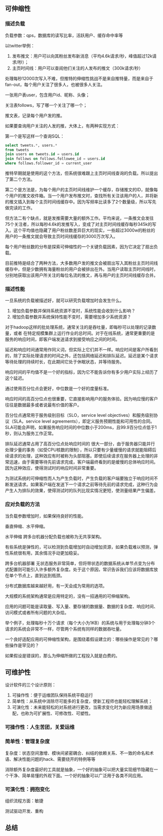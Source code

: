 

## 可伸缩性

### 描述负载

负载参数：qps，数据库的读写比率，活跃用户、缓存命中率等



以twitter举例：

1. 发布推文：用户可以向其粉丝发布新消息（平均4.6k请求/秒，峰值超过12k请求/秒）；
2. 主页时间线：用户可以查阅他们关注的人发布的推文（300k请求/秒）



处理每秒12000次写入不难，但推特的伸缩性挑战不是来自推特量，而是来自于fan-out，每个用户关注了很多人，也被很多人关注。



一张用户表user，包含用户id、昵称、头像；

关注表follows，写了哪一个关注了哪一个；

推文表，记录每个用户发的推。

如果要查询用户关注的人发的推，大体上，有两种实现方式：

第一个是写这样一个查询SQL：

```sql
select tweets.*, users.*
from tweets 
join users on tweets.id = users.id
join follows on follows.followee_id = users.id
where follows.follower_id = current_user
```

推特早期就是使用的这个方法，但系统很难跟上主页时间线查询的负载。所以提出了第二个方法。

第二个是方法是，为每个用户的主页时间线维护一个缓存，存储推文的ID，就像每个用户的推文收件箱。当一个用户发布推文时，查找所有关注该用户的人，并将新的推文插入到每个主页时间线缓存中。因为写频率比读多了2个数量级，所以写先做完读的工作。



但方法二有个缺点，就是发推需要大量的额外工作。平均来说，一条推文会发往75个关注者，所以每秒4.6k的发推写入，变成了对主页时间线缓存每秒345k的写入。这个平均值也隐藏了用户粉丝数差异巨大的现实，一些超过3000w的粉丝的用户的一条推文就会导致主页时间线缓存的3000万次写入。

每个用户粉丝数的分布是探索可伸缩性的一个关键负载因素，因为它决定了扇出负载。

目前推特是结合了两种方法，大多数用户发的推文会被扇出写入其粉丝主页时间线缓存中，但是少数拥有海量粉丝的用户会被排出在外。当用户读取主页时间线时，分别地获取出该用户所关注的每位名流的推文，再与用户的主页时间线缓存合并。



### 描述性能

一旦系统的负载被描述好，就可以研究负载增加时会发生什么。

1. 增加负载参数并保持系统资源不变时，系统性能会收到什么影响？
2. 增加负载参数并系统保持性能不变时，需要增加多少系统资源？



对于hadoop这样的批处理系统，通常关注的是吞吐量，即每秒可以处理的记录数量，或者 在特定规模集群上运行作业的总时间。对于在线系统，通常更重要的是服务的响应时间，即客户端发送请求到接受响应之间的时间。

延迟和响应时间通常用作同义词，但实际上它们并不一样。响应时间是客户所看到的，除了实际处理请求的时间之外，还包括网络延迟和排队延迟。延迟是某个请求等待处理的持续时长，在此期间它处于休眠状态，并等待服务。



响应时间的平均值不是一个好的指标，因为它不能告诉你有多少用户实际上经历了这个延迟。

通过使用百分位点会更好，中位数是一个好的度量标准。

响应时间的高百分位点也很重要，它直接影响用户的服务体验。因为响应慢的客户往往是数据最多或者说最有价值的客户。

百分位点通常用于服务级别目标（SLO，service level objectives）和服务级别协议（SLA，service level agreements），即定义服务预期性能和可用性的合同。SLA可能会声明，如果服务响应时间的中位数小于200ms，且99.9百分位点低于1秒，则认为服务工作正常。



排队延迟通常占用了高百分位点处响应时间的 很大一部分，由于服务器只能并行处理少量的事务（如受CPU核数的限制），所以只要有少量缓慢的请求就能阻碍后续请求的处理，这种效应有时被称为头部阻塞。即使后续请求在服务器上处理的非常迅速，由于需要等待先前请求完成，客户端最终看到的是缓慢的总体响应时间。因为这种效应，使得测试时的响应时间非常重要。



为测试系统的可伸缩性而人为产生负载时，产生负载的客户端要独立于响应时间不断发送请求。如果客户端在发送下一个请求之前等待先前的请求完成，这种行为会产生人为排队的效果，使得测试时的队列比现实情况更短，使测量结果产生偏差。



### 应对负载的方法

当负载参数增加时，如果保持良好的性能。

垂直伸缩、水平伸缩。

水平伸缩 跨多台机器分配负载也被称为无共享架构。

有些系统是弹性的，可以检测到负载增加时自动增加资源，如果负载难以预测，弹性系统很有用，其余情况手动更加稳妥。

跨多台机器部署 无状态服务非常简单，但将带状态的数据系统从单节点变为分布式配置则可能引入许多额外复杂度。处于这个原因，常识告诉我们应该将数据库放在单个节点上，直到达到瓶颈。



分布式数据库越来越好用，有一天会成为常用的选项。



大规模的系统架构通常是应用特定的，没有一招通用的可伸缩架构。

应用的问题可能是读取量、写入量、要存储的数据量、数据的复杂度、响应时间、访问模式或者所有问题的大杂烩。



举个例子，处理每秒十万个请求（每个大小为1KB）的系统与用于处理每分钟3个请求的系统会非常不一样，尽管两个系统有同样的数据吞吐量。

一个良好适配应用的可伸缩性架构，是围绕着假设建立的：哪些操作是常见的？哪些操作是罕见的？

如果假设是错误的，那么为伸缩所做的工程投入就是白费的。



## 可维护性

设计软件的三个设计原则：

1. 可操作性：便于运维团队保持系统平稳运行
2. 简单性：从系统中消除尽可能多的复杂度，使新工程师也能轻松理解系统；
3. 可演化性：未来能轻松的对系统进行更改，当需求变化时为新应用场景做适配，也称为可扩展性、可修改性、可塑性。

### 可操作性：人生苦团，关爱运维





### 简单性：管理复杂度

复杂度：状态空间激增、模块间紧密耦合、纠结的依赖关系、不一致的命名和术语、解决性能问题的hack、需要绕开的特例等等



消除额外复杂度最好的工具就是抽象，一个好的抽象可以把大量实现细节隐藏在一个干净、简单易懂的外观下面。一个好的抽象可以广泛用于各类不同应用。



### 可演化性：拥抱变化



组织流程方面：敏捷

测试驱动开发、重构



## 总结

